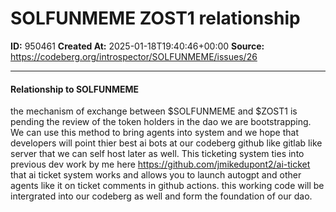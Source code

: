 # SOLFUNMEME ZOST1 relationship

**ID:** 950461
**Created At:** 2025-01-18T19:40:46+00:00
**Source:** https://codeberg.org/introspector/SOLFUNMEME/issues/26

---

#### Relationship to SOLFUNMEME
 the mechanism of exchange between $SOLFUNMEME and $ZOST1 is pending the review of the token holders in the dao we are bootstrapping. 
We can use this method to bring agents into system and we hope that developers will point thier best ai bots at our codeberg github like gitlab like server that we can self host later as well. This ticketing system ties into previous dev work by me here https://github.com/jmikedupont2/ai-ticket that ai ticket system works and allows you to launch autogpt and other agents like it on ticket comments in github actions. this working code will be intergrated into our codeberg as well and form the foundation of our dao.
